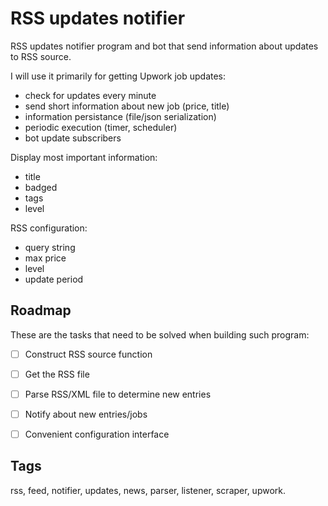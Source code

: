 # RSS updates notifier

RSS updates notifier program and bot that send information about updates to RSS source.

I will use it primarily for getting Upwork job updates:

- check for updates every minute
- send short information about new job (price, title)
- information persistance (file/json serialization)
- periodic execution (timer, scheduler)
- bot update subscribers

Display most important information:

- title
- badged
- tags
- level

RSS configuration:

- query string
- max price
- level
- update period

## Roadmap

These are the tasks that need to be solved when building such program:

- [ ] Construct RSS source function

- [ ] Get the RSS file

- [ ] Parse RSS/XML file to determine new entries

- [ ] Notify about new entries/jobs

- [ ] Convenient configuration interface

## Tags

rss, feed, notifier, updates, news, parser, listener, scraper, upwork.
